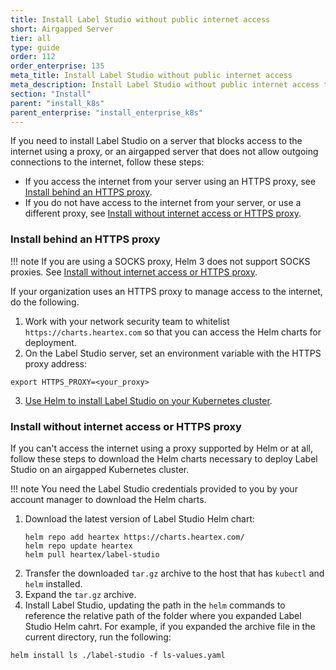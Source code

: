 ```yaml
---
title: Install Label Studio without public internet access
short: Airgapped Server
tier: all
type: guide
order: 112
order_enterprise: 135
meta_title: Install Label Studio without public internet access
meta_description: Install Label Studio without public internet access to create machine learning and data science projects in an airgapped environment. 
section: "Install"
parent: "install_k8s"
parent_enterprise: "install_enterprise_k8s"
---
```


If you need to install Label Studio on a server that blocks access to the internet using a proxy, or an airgapped server that does not allow outgoing connections to the internet, follow these steps:

- If you access the internet from your server using an HTTPS proxy, see [Install behind an HTTPS proxy](#Install-behind-an-HTTPS-proxy).
- If you do not have access to the internet from your server, or use a different proxy, see [Install without internet access or HTTPS proxy](#Install-without-internet-access-or-HTTPS-proxy).

### Install behind an HTTPS proxy

!!! note 
    If you are using a SOCKS proxy, Helm 3 does not support SOCKS proxies. See [Install without internet access or HTTPS proxy](#Install-without-internet-access-or-HTTPS-proxy).

If your organization uses an HTTPS proxy to manage access to the internet, do the following.

1. Work with your network security team to whitelist `https://charts.heartex.com` so that you can access the Helm charts for deployment.
2. On the Label Studio server, set an environment variable with the HTTPS proxy address:
```shell
export HTTPS_PROXY=<your_proxy>
```
3. [Use Helm to install Label Studio on your Kubernetes cluster](install_k8s.html#Use-Helm-to-install-Label-Studio-Enterprise-on-your-Kubernetes-cluster).

### Install without internet access or HTTPS proxy

If you can't access the internet using a proxy supported by Helm or at all, follow these steps to download the Helm charts necessary to deploy Label Studio on an airgapped Kubernetes cluster. 

!!! note
    You need the Label Studio credentials provided to you by your account manager to download the Helm charts.

1. Download the latest version of Label Studio Helm chart:
   ```shell
   helm repo add heartex https://charts.heartex.com/
   helm repo update heartex
   helm pull heartex/label-studio
   ```
2. Transfer the downloaded `tar.gz` archive to the host that has `kubectl` and `helm` installed.
3. Expand the `tar.gz` archive.
4. Install Label Studio, updating the path in the `helm` commands to reference the relative path of the folder where you expanded Label Studio Helm cahrt. For example, if you expanded the archive file in the current directory, run the following:
```shell
helm install ls ./label-studio -f ls-values.yaml
```